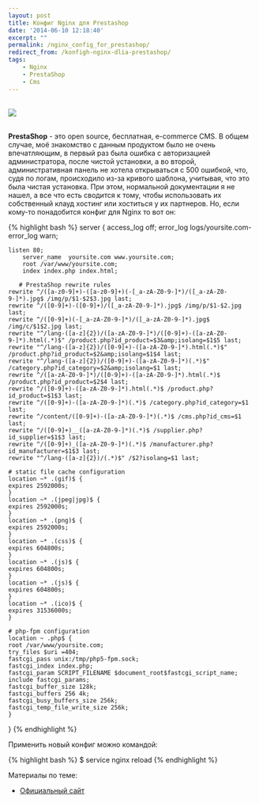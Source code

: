 ```yaml
---
layout: post
title: Конфиг Nginx для Prestashop
date: '2014-06-10 12:18:40'
excerpt: ""
permalink: /nginx_config_for_prestashop/
redirect_from: /konfigh-nginx-dlia-prestashop/
tags:
	- Nginx
	- PrestaShop
	- Cms
---
```


<br>
<img src="https://farm1.staticflickr.com/648/21628000116_301738289e_o.png">
<br>
<br>

**PrestaShop** - это open source, бесплатная, e-commerce CMS. В общем случае, моё знакомство с данным продуктом было не очень впечатляющим, в первый раз была ошибка с авторизацией администратора, после чистой установки, а во второй, административная панель не хотела открываться с 500 ошибкой, что, судя по логам, происходило из-за кривого шаблона, учитывая, что это была чистая установка. При этом, нормальной документации я не нашел, а все что есть сводится к тому, чтобы использовать их собственный клауд хостинг или хоститься у их партнеров.
Но, если кому-то понадобится конфиг для Nginx то вот он:

{% highlight bash %}
server {
access_log off;
error_log  logs/yoursite.com-error_log warn;

	listen 80;
        server_name  yoursite.com www.yoursite.com;
        root /var/www/yoursite.com;
        index index.php index.html;

       # PrestaShop rewrite rules
	rewrite ^/([a-z0-9]+)-([a-z0-9]+)(-[_a-zA-Z0-9-]*)/([_a-zA-Z0-9-]*).jpg$ /img/p/$1-$2$3.jpg last;
	rewrite ^/([0-9]+)-([0-9]+)/([_a-zA-Z0-9-]*).jpg$ /img/p/$1-$2.jpg last;
	rewrite ^/([0-9]+)(-[_a-zA-Z0-9-]*)/([_a-zA-Z0-9-]*).jpg$ /img/c/$1$2.jpg last;
	rewrite "^/lang-([a-z]{2})/([a-zA-Z0-9-]*)/([0-9]+)-([a-zA-Z0-9-]*).html(.*)$" /product.php?id_product=$3&amp;isolang=$1$5 last;
	rewrite "^/lang-([a-z]{2})/([0-9]+)-([a-zA-Z0-9-]*).html(.*)$" /product.php?id_product=$2&amp;isolang=$1$4 last;
	rewrite "^/lang-([a-z]{2})/([0-9]+)-([a-zA-Z0-9-]*)(.*)$" /category.php?id_category=$2&amp;isolang=$1 last;
	rewrite ^/([a-zA-Z0-9-]*)/([0-9]+)-([a-zA-Z0-9-]*).html(.*)$ /product.php?id_product=$2$4 last;
	rewrite ^/([0-9]+)-([a-zA-Z0-9-]*).html(.*)$ /product.php?id_product=$1$3 last;
	rewrite ^/([0-9]+)-([a-zA-Z0-9-]*)(.*)$ /category.php?id_category=$1 last;
	rewrite ^/content/([0-9]+)-([a-zA-Z0-9-]*)(.*)$ /cms.php?id_cms=$1 last;
	rewrite ^/([0-9]+)__([a-zA-Z0-9-]*)(.*)$ /supplier.php?id_supplier=$1$3 last;
	rewrite ^/([0-9]+)_([a-zA-Z0-9-]*)(.*)$ /manufacturer.php?id_manufacturer=$1$3 last;
	rewrite "^/lang-([a-z]{2})/(.*)$" /$2?isolang=$1 last;

	# static file cache configuration
	location ~* .(gif)$ {
	expires 2592000s;
	}
	location ~* .(jpeg|jpg)$ {
	expires 2592000s;
	}
	location ~* .(png)$ {
	expires 2592000s;
	}
	location ~* .(css)$ {
	expires 604800s;
	}
	location ~* .(js)$ {
	expires 604800s;
	}
	location ~* .(js)$ {
	expires 604800s;
	}
	location ~* .(ico)$ {
	expires 31536000s;
	}

	# php-fpm configuration
	location ~ .php$ {
	root /var/www/yoursite.com;
	try_files $uri =404;
	fastcgi_pass unix:/tmp/php5-fpm.sock;
	fastcgi_index index.php;
	fastcgi_param SCRIPT_FILENAME $document_root$fastcgi_script_name;
	include fastcgi_params;
	fastcgi_buffer_size 128k;
	fastcgi_buffers 256 4k;
	fastcgi_busy_buffers_size 256k;
	fastcgi_temp_file_write_size 256k;
	}

}
{% endhighlight %}

Применить новый конфиг можно командой:

{% highlight bash %}
$ service nginx reload
{% endhighlight %}

Материалы по теме:

* <a href="http://www.prestashop.com/ru" target="_blank">Официальный сайт</a>
